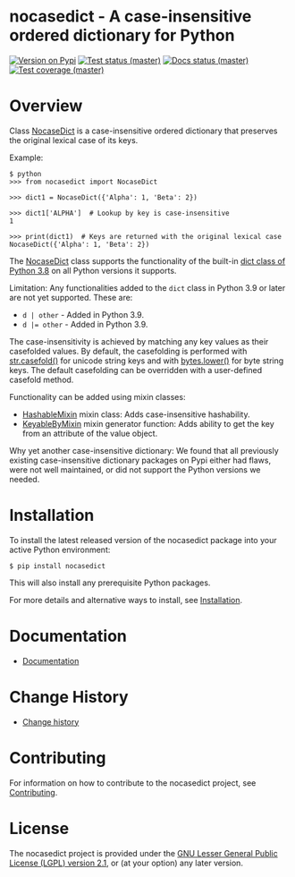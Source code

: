 # nocasedict - A case-insensitive ordered dictionary for Python

[![Version on Pypi](https://img.shields.io/pypi/v/nocasedict.svg)](https://pypi.python.org/pypi/nocasedict/)
[![Test status (master)](https://github.com/pywbem/nocasedict/actions/workflows/test.yml/badge.svg?branch=master)](https://github.com/pywbem/nocasedict/actions/workflows/test.yml?query=branch%3Amaster)
[![Docs status (master)](https://readthedocs.org/projects/nocasedict/badge/?version=latest)](https://readthedocs.org/projects/nocasedict/builds/)
[![Test coverage (master)](https://coveralls.io/repos/github/pywbem/nocasedict/badge.svg?branch=master)](https://coveralls.io/github/pywbem/nocasedict?branch=master)

# Overview

Class
[NocaseDict](https://nocasedict.readthedocs.io/en/stable/reference.html#nocasedict.NocaseDict)
is a case-insensitive ordered dictionary that preserves the original
lexical case of its keys.

Example:

    $ python
    >>> from nocasedict import NocaseDict

    >>> dict1 = NocaseDict({'Alpha': 1, 'Beta': 2})

    >>> dict1['ALPHA']  # Lookup by key is case-insensitive
    1

    >>> print(dict1)  # Keys are returned with the original lexical case
    NocaseDict({'Alpha': 1, 'Beta': 2})

The
[NocaseDict](https://nocasedict.readthedocs.io/en/stable/reference.html#nocasedict.NocaseDict)
class supports the functionality of the built-in
[dict class of Python 3.8](https://docs.python.org/3.8/library/stdtypes.html#dict)
on all Python versions it supports.

Limitation: Any functionalities added to the `dict` class in Python 3.9 or
later are not yet supported. These are:

* `d | other` - Added in Python 3.9.
* `d |= other` - Added in Python 3.9.

The case-insensitivity is achieved by matching any key values as their
casefolded values. By default, the casefolding is performed with
[str.casefold()](https://docs.python.org/3/library/stdtypes.html#str.casefold)
for unicode string keys and with
[bytes.lower()](https://docs.python.org/3/library/stdtypes.html#bytes.lower)
for byte string keys. The default casefolding can be overridden with a
user-defined casefold method.

Functionality can be added using mixin classes:

- [HashableMixin](https://nocasedict.readthedocs.io/en/stable/reference.html#nocasedict.HashableMixin)
  mixin class: Adds case-insensitive hashability.
- [KeyableByMixin](https://nocasedict.readthedocs.io/en/stable/reference.html#nocasedict.KeyableByMixin)
  mixin generator function: Adds ability to get the key from an
  attribute of the value object.

Why yet another case-insensitive dictionary: We found that all
previously existing case-insensitive dictionary packages on Pypi either
had flaws, were not well maintained, or did not support the Python
versions we needed.

# Installation

To install the latest released version of the nocasedict package into
your active Python environment:

    $ pip install nocasedict

This will also install any prerequisite Python packages.

For more details and alternative ways to install, see
[Installation](https://nocasedict.readthedocs.io/en/stable/intro.html#installation).

# Documentation

- [Documentation](https://nocasedict.readthedocs.io/en/stable/)

# Change History

- [Change history](https://nocasedict.readthedocs.io/en/stable/changes.html)

# Contributing

For information on how to contribute to the nocasedict project, see
[Contributing](https://nocasedict.readthedocs.io/en/stable/development.html#contributing).

# License

The nocasedict project is provided under the
[GNU Lesser General Public License (LGPL) version 2.1](https://raw.githubusercontent.com/pywbem/nocasedict/master/LICENSE),
or (at your option) any later version.
